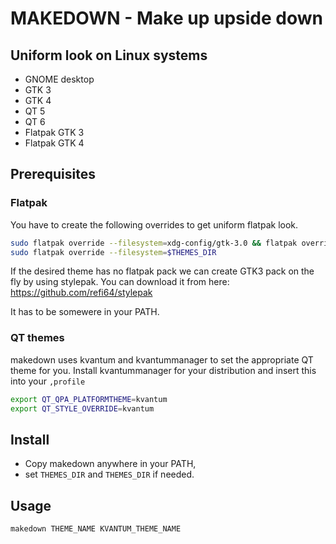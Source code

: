# MAKEDOWN - Make up upside down 
## Uniform look on Linux systems

- GNOME desktop
- GTK 3
- GTK 4
- QT 5
- QT 6
- Flatpak GTK 3
- Flatpak GTK 4

## Prerequisites

### Flatpak
You have to create the following overrides to get uniform flatpak look.

```bash
sudo flatpak override --filesystem=xdg-config/gtk-3.0 && flatpak override --filesystem=xdg-config/gtk-4.0
sudo flatpak override --filesystem=$THEMES_DIR
```
If the desired theme has no flatpak pack we can create GTK3 pack on the fly by using stylepak. You can download it from here: https://github.com/refi64/stylepak

It has to be somewere in your PATH.

### QT themes

makedown uses kvantum and kvantummanager to set the appropriate QT theme for you. Install kvantummanager for your distribution and insert this into your `,profile`

```bash
export QT_QPA_PLATFORMTHEME=kvantum
export QT_STYLE_OVERRIDE=kvantum
```

## Install
- Copy makedown anywhere in your PATH,
- set `THEMES_DIR` and `THEMES_DIR` if needed.

## Usage

```bash
makedown THEME_NAME KVANTUM_THEME_NAME
```
